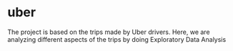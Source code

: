 # uber
The project is based on the trips made by Uber drivers. Here, we are analyzing different aspects of the trips by doing Exploratory Data Analysis
